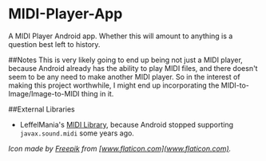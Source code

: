 # MIDI-Player-App
A MIDI Player Android app. Whether this will amount to anything is a question best left to history.

##Notes
This is very likely going to end up being not just a MIDI player, because Android already has the ability to play MIDI files, and there doesn't seem to be any need to make another MIDI player. So in the interest of making this project worthwhile, I might end up incorporating the MIDI-to-Image/Image-to-MIDI thing in it.

##External Libraries
* LeffelMania's [MIDI Library](https://github.com/LeffelMania/android-midi-lib), because Android stopped supporting ```javax.sound.midi``` some years ago.

*Icon made by [Freepik](http://www.freepik.com/) from [www.flaticon.com](www.flaticon.com).*